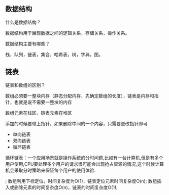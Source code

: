 ## 数据结构

什么是数据结构？

数据结构用于展现数据之间的逻辑关系，存储关系，操作关系。

数据结构主要有哪些？

栈，队列，链表，集合，哈希表，树，字典，图。

## 链表

链表和数组的区别？

数组必须要一整块内存（静态分配内存，先确定数组的长度），链表是内存和指针，也就是说不需要一整块的内存

数组元素在栈区，链表元素在堆区

添加的时候要带上指针，如果删除中间的一个内容，只需要更改指针即可

- 单向链表
- 双向链表
- 循环链表

循环链表：一个应用场景就是操作系统的分时问题,比如有一台计算机,但是有多个用户使用,CPU要处理多个用户的请求很可能会出现抢占资源的情况,这个时候计算机会采取分时策略来保证每个用户的使用体验.

; 
数组利用下标定位，时间复杂度为O(1)，链表定位元素时间复杂度O(n); 
数组插入或删除元素的时间复杂度O(n)，链表的时间复杂度O(1);